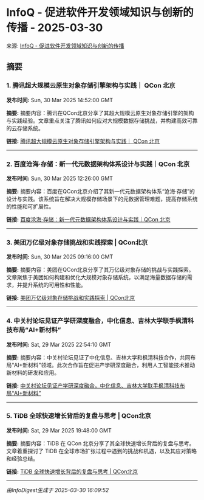 # InfoQ - 促进软件开发领域知识与创新的传播 - 2025-03-30

来源: [InfoQ - 促进软件开发领域知识与创新的传播](https://www.infoq.cn)

## 摘要

### 1. 腾讯超大规模云原生对象存储引擎架构与实践｜ QCon 北京

**发布时间:** Sun, 30 Mar 2025 14:52:00 GMT

**摘要:** 摘要内容：腾讯在QCon北京分享了其超大规模云原生对象存储引擎的架构与实践经验。文章重点关注了腾讯如何应对大规模数据存储挑战，并构建高效可靠的云存储系统。

**链接:** [腾讯超大规模云原生对象存储引擎架构与实践｜ QCon 北京](https://www.infoq.cn/article/i7G855QyRR7ALlxoyD0Y?utm_source=rss&utm_medium=article)

---

### 2. 百度沧海·存储：新一代元数据架构体系设计与实践｜QCon 北京

**发布时间:** Sun, 30 Mar 2025 12:26:00 GMT

**摘要:** 摘要内容：百度在QCon北京介绍了其新一代元数据架构体系“沧海·存储”的设计与实践。该系统旨在解决大规模存储场景下的元数据管理难题，提高存储系统的性能和可扩展性。

**链接:** [百度沧海·存储：新一代元数据架构体系设计与实践｜QCon 北京](https://www.infoq.cn/article/eGqosakDZWX4uweq0dgO?utm_source=rss&utm_medium=article)

---

### 3. 美团万亿级对象存储挑战和实践探索 | QCon北京

**发布时间:** Sun, 30 Mar 2025 09:16:00 GMT

**摘要:** 摘要内容：美团在QCon北京分享了其万亿级对象存储的挑战与实践探索。文章聚焦于美团如何构建和优化大规模对象存储系统，以满足海量数据存储的需求，并提升系统的可用性和性能。

**链接:** [美团万亿级对象存储挑战和实践探索 | QCon北京](https://www.infoq.cn/article/xFMCxKs9IF76ldKAjbYO?utm_source=rss&utm_medium=article)

---

### 4. 中关村论坛见证产学研深度融合，中化信息、吉林大学联手枫清科技布局“AI+新材料”

**发布时间:** Sat, 29 Mar 2025 22:54:10 GMT

**摘要:** 摘要内容：中关村论坛见证了中化信息、吉林大学和枫清科技合作，共同布局“AI+新材料”领域。此次合作旨在促进产学研深度融合，利用人工智能技术推动新材料的研发和应用。

**链接:** [中关村论坛见证产学研深度融合，中化信息、吉林大学联手枫清科技布局“AI+新材料”](https://www.infoq.cn/article/vBgYeVwUrspGadAFZ6QZ?utm_source=rss&utm_medium=article)

---

### 5. TiDB 全球快速增长背后的复盘与思考 | QCon北京

**发布时间:** Sat, 29 Mar 2025 19:48:00 GMT

**摘要:** 摘要内容：TiDB 在 QCon 北京分享了其全球快速增长背后的复盘与思考。文章着重探讨了 TiDB 在全球市场扩张过程中遇到的挑战和机遇，以及其应对策略和经验总结。

**链接:** [TiDB 全球快速增长背后的复盘与思考 | QCon北京](https://www.infoq.cn/article/CvTwrc45tEQC9TF9Oes5?utm_source=rss&utm_medium=article)

---


*由InfoDigest生成于 2025-03-30 16:09:52*

